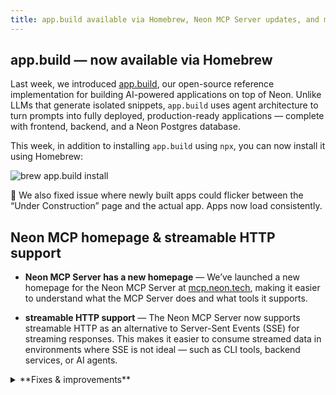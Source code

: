 ```yaml
---
title: app.build available via Homebrew, Neon MCP Server updates, and more
---
```


## app.build — now available via Homebrew

Last week, we introduced [app.build](https://www.app.build/), our open-source reference implementation for building AI-powered applications on top of Neon. Unlike LLMs that generate isolated snippets, `app.build` uses agent architecture to turn prompts into fully deployed, production-ready applications — complete with frontend, backend, and a Neon Postgres database.

This week, in addition to installing `app.build` using `npx`, you can now install it using Homebrew:

![brew app.build install](/docs/relnotes/brew_appdotbuild.png)

📌 We also fixed issue where newly built apps could flicker between the “Under Construction” page and the actual app. Apps now load consistently.
 
## Neon MCP homepage & streamable HTTP support

- **Neon MCP Server has a new homepage** — We’ve launched a new homepage for the Neon MCP Server at [mcp.neon.tech](https://mcp.neon.tech), making it easier to understand what the MCP Server does and what tools it supports.

- **streamable HTTP support** — The Neon MCP Server now supports streamable HTTP as an alternative to Server-Sent Events (SSE) for streaming responses. This makes it easier to consume streamed data in environments where SSE is not ideal — such as CLI tools, backend services, or AI agents.

<details>

<summary>**Fixes & improvements**</summary>

- **Neon Console**

  - We updated the **Instant point-in-time restore** time selector component on the **Backup & Restore** page. The new selector makes it a little easier to select the restore point time and date.
  - Fixed an issue in the console that prevented shared projects from being displayed.

</details>
